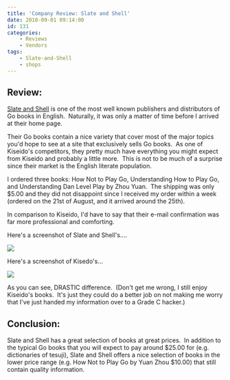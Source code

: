 ```yaml
---
title: 'Company Review: Slate and Shell'
date: 2010-09-01 09:14:00
id: 131
categories:
	- Reviews
	- Vendors
tags:
	- Slate-and-Shell
	- shops
---
```


## Review:

[Slate and Shell](http://www.slateandshell.com/) is one of the most well known publishers and distributors of Go books in English.  Naturally, it was only a matter of time before I arrived at their home page.

Their Go books contain a nice variety that cover most of the major topics you'd hope to see at a site that exclusively sells Go books.  As one of Kiseido's competitors, they pretty much have everything you might expect from Kiseido and probably a little more.  This is not to be much of a surprise since their market is the English literate population.

I ordered three books: How Not to Play Go, Understanding How to Play Go, and Understanding Dan Level Play by Zhou Yuan.  The shipping was only $5.00 and they did not disappoint since I received my order within a week (ordered on the 21st of August, and it arrived around the 25th).

In comparison to Kiseido, I'd have to say that their e-mail confirmation was far more professional and comforting.  </span>

Here's a screenshot of Slate and Shell's....

![](/images/2010/09/yutopian-confirmation.jpg)

Here's a screenshot of Kisedo's...

![](/images/2010/08/kiseido-email-confirmation.png)

As you can see, DRASTIC difference.  (Don't get me wrong, I still enjoy Kiseido's books.  It's just they could do a better job on not making me worry that I've just handed my information over to a Grade C hacker.)

## Conclusion:

Slate and Shell has a great selection of books at great prices.  In addition to the typical Go books that you will expect to pay around $25.00 for (e.g. dictionaries of tesuji), Slate and Shell offers a nice selection of books in the lower price range (e.g. How Not to Play Go by Yuan Zhou $10.00) that still contain quality information.  </div>